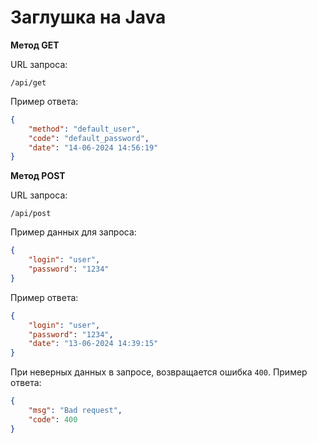 # Заглушка на Java

**Метод GET**

URL запроса:
```
/api/get
```
Пример ответа:

```json
{
    "method": "default_user",
    "code": "default_password",
    "date": "14-06-2024 14:56:19"
}
```

**Метод POST**

URL запроса:
```
/api/post
```

Пример данных для запроса:
```json
{
    "login": "user",
    "password": "1234"
}
```

Пример ответа:
```json
{
    "login": "user",
    "password": "1234",
    "date": "13-06-2024 14:39:15"
}
```

При неверных данных в запросе, возвращается ошибка ```400```. Пример ответа:
```json
{
    "msg": "Bad request",
    "code": 400
}
```